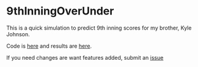 # 9thInningOverUnder

This is a quick simulation to predict 9th inning scores for my brother, Kyle Johnson.

Code is [here](https://github.com/KateJohnson/9thInningOverUnder/blob/master/MonteCarloSim.R) and results are [here](https://github.com/KateJohnson/9thInningOverUnder/blob/master/Simulation_Results.csv).

If you need changes are want features added, submit an [issue](https://github.com/KateJohnson/9thInningOverUnder/issues)
